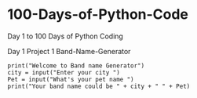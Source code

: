 # 100-Days-of-Python-Code
Day 1 to 100 Days of Python Coding

Day 1 Project 1 Band-Name-Generator

    print("Welcome to Band name Generator")
    city = input("Enter your city ")          
    Pet = input("What's your pet name ") 
    print("Your band name could be " + city + " " + Pet)
